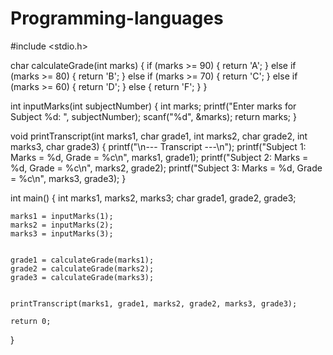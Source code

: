 # Programming-languages

#include <stdio.h>


char calculateGrade(int marks) {
    if (marks >= 90) {
        return 'A';
    } else if (marks >= 80) {
        return 'B';
    } else if (marks >= 70) {
        return 'C';
    } else if (marks >= 60) {
        return 'D';
    } else {
        return 'F';
    }
}


int inputMarks(int subjectNumber) {
    int marks;
    printf("Enter marks for Subject %d: ", subjectNumber);
    scanf("%d", &marks);
    return marks;
}


void printTranscript(int marks1, char grade1, int marks2, char grade2, int marks3, char grade3) {
    printf("\n--- Transcript ---\n");
    printf("Subject 1: Marks = %d, Grade = %c\n", marks1, grade1);
    printf("Subject 2: Marks = %d, Grade = %c\n", marks2, grade2);
    printf("Subject 3: Marks = %d, Grade = %c\n", marks3, grade3);
}

int main() {
    int marks1, marks2, marks3;
    char grade1, grade2, grade3;

    
    marks1 = inputMarks(1);
    marks2 = inputMarks(2);
    marks3 = inputMarks(3);

    
    grade1 = calculateGrade(marks1);
    grade2 = calculateGrade(marks2);
    grade3 = calculateGrade(marks3);

    
    printTranscript(marks1, grade1, marks2, grade2, marks3, grade3);

    return 0;
}
